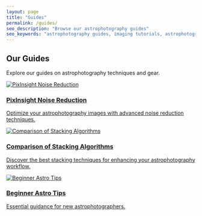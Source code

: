 ```yaml
---
layout: page
title: "Guides"
permalink: /guides/
seo_description: "Browse our astrophotography guides"
seo_keywords: "astrophotography guides, imaging tutorials, astrophotography tips"
---
```


<h2>Our Guides</h2>
<p>Explore our guides on astrophotography techniques and gear.</p>

<div class="featured-grid">

  <!-- Guide 1: PixInsight Noise Reduction -->
  <a class="featured-card" href="{{ '/blog/noise-reduction/' | relative_url }}">
    <img src="{{ '/assets/images/pixinsight-noise-reduction.jpg' | relative_url }}" alt="PixInsight Noise Reduction"/>
    <div class="featured-content no-bg">
      <h3>PixInsight Noise Reduction</h3>
      <p>Optimize your astrophotography images with advanced noise reduction techniques.</p>
    </div>
  </a>

  <!-- Guide 2: Comparison of Stacking Algorithms -->
  <a class="featured-card" href="{{ '/blog/stacking-algorithms/' | relative_url }}">
    <img src="{{ '/assets/images/stacking-algorithms.jpg' | relative_url }}" alt="Comparison of Stacking Algorithms"/>
    <div class="featured-content no-bg">
      <h3>Comparison of Stacking Algorithms</h3>
      <p>Discover the best stacking techniques for enhancing your astrophotography workflow.</p>
    </div>
  </a>

  <!-- Guide 3: Beginner Astro Tips -->
  <a class="featured-card" href="{{ '/blog/beginners-astro-tips/' | relative_url }}">
    <img src="{{ '/assets/images/beginners-astro-tips.jpg' | relative_url }}" alt="Beginner Astro Tips"/>
    <div class="featured-content no-bg">
      <h3>Beginner Astro Tips</h3>
      <p>Essential guidance for new astrophotographers.</p>
    </div>
  </a>

</div> <!-- End .featured-grid for Guides -->
